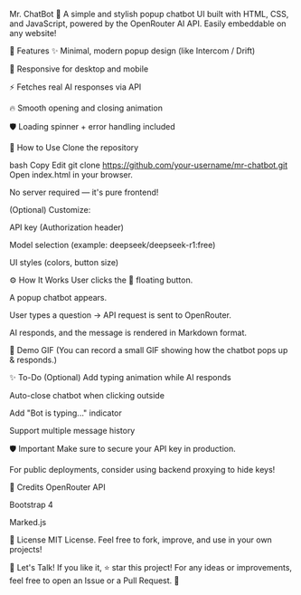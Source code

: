 Mr. ChatBot 🤖
A simple and stylish popup chatbot UI built with HTML, CSS, and JavaScript, powered by the OpenRouter AI API.
Easily embeddable on any website!


🚀 Features
✨ Minimal, modern popup design (like Intercom / Drift)

📱 Responsive for desktop and mobile

⚡ Fetches real AI responses via API

🔥 Smooth opening and closing animation

🛡️ Loading spinner + error handling included


🔧 How to Use
Clone the repository

bash
Copy
Edit
git clone https://github.com/your-username/mr-chatbot.git
Open index.html in your browser.

No server required — it's pure frontend!

(Optional) Customize:

API key (Authorization header)

Model selection (example: deepseek/deepseek-r1:free)

UI styles (colors, button size)

⚙️ How It Works
User clicks the 💬 floating button.

A popup chatbot appears.

User types a question → API request is sent to OpenRouter.

AI responds, and the message is rendered in Markdown format.

📸 Demo GIF
(You can record a small GIF showing how the chatbot pops up & responds.)

✨ To-Do (Optional)
 Add typing animation while AI responds

 Auto-close chatbot when clicking outside

 Add "Bot is typing..." indicator

 Support multiple message history

🛡️ Important
Make sure to secure your API key in production.

For public deployments, consider using backend proxying to hide keys!

🙏 Credits
OpenRouter API

Bootstrap 4

Marked.js

📜 License
MIT License.
Feel free to fork, improve, and use in your own projects!

💬 Let's Talk!
If you like it, ⭐ star this project!
For any ideas or improvements, feel free to open an Issue or a Pull Request. 🤝
